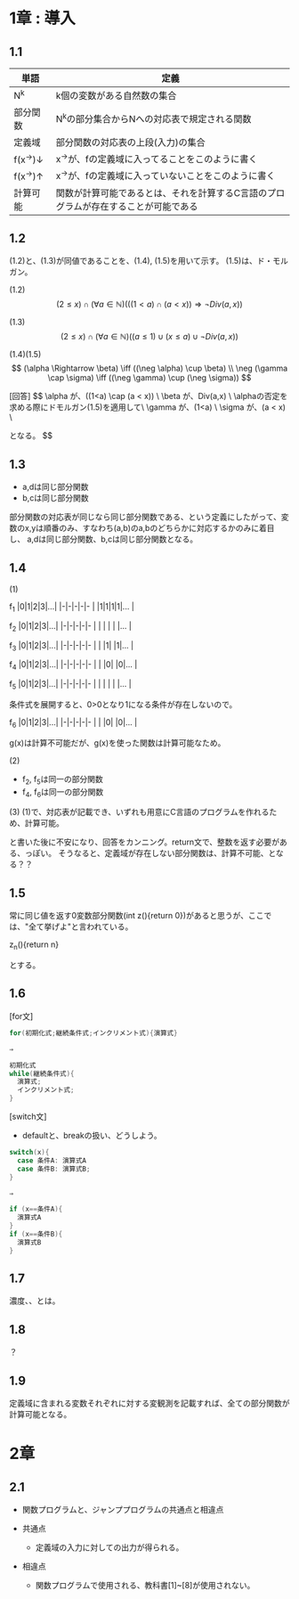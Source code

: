 # 1章 : 導入

## 1.1 

| 単語               | 定義 |
| ----------------- | --- |
| N<sup>k</sup>     | k個の変数がある自然数の集合    |
| 部分関数            | N<sup>k</sup>の部分集合からNへの対応表で規定される関数    |
| 定義域               | 部分関数の対応表の上段(入力)の集合   |
| f(x<sup>→</sup>)↓ | x<sup>→</sup>が、fの定義域に入ってることをこのように書く   |
| f(x<sup>→</sup>)↑ | x<sup>→</sup>が、fの定義域に入っていないことをこのように書く   |
| 計算可能             | 関数が計算可能であるとは、それを計算するC言語のプログラムが存在することが可能である   |


## 1.2 

(1.2)と、(1.3)が同値であることを、(1.4), (1.5)を用いて示す。
(1.5)は、ド・モルガン。



(1.2)
$$
(2 \leq x) \cap (\forall a \in \mathbb{N}) (((1<a) \cap (a < x)) \Rightarrow \neg Div(a,x)) 
$$

(1.3)
$$
(2 \leq x) \cap (\forall a \in \mathbb{N}) ((a \leq 1) \cup (x \leq a) \cup \neg Div(a,x)) 
$$


(1.4)(1.5)
$$
(\alpha \Rightarrow \beta) \iff ((\neg \alpha) \cup \beta) \\
\neg (\gamma \cap \sigma) \iff ((\neg \gamma) \cup (\neg \sigma))
$$


[回答]
$$
\alpha が、((1<a) \cap (a < x)) \\
\beta が、Div(a,x) \\
\alphaの否定を求める際にドモルガン(1.5)を適用して\\
\gamma が、(1<a) \\
\sigma が、(a < x) \\

となる。
$$ 


## 1.3

- a,dは同じ部分関数
- b,cは同じ部分関数

部分関数の対応表が同じなら同じ部分関数である、という定義にしたがって、変数のx,yは順番のみ、すなわち(a,b)のa,bのどちらかに対応するかのみに着目し、
a,dは同じ部分関数、b,cは同じ部分関数となる。


## 1.4

(1)

f<sub>1</sub>
|0|1|2|3|...|
|-|-|-|-|-  |
|1|1|1|1|...  |  


f<sub>2</sub>
|0|1|2|3|...|
|-|-|-|-|-  |
| | | | |...  |  


f<sub>3</sub>
|0|1|2|3|...|
|-|-|-|-|-  |
| |1| |1|...  |  


f<sub>4</sub>
|0|1|2|3|...|
|-|-|-|-|-  |
| |0| |0|...  |  


f<sub>5</sub>
|0|1|2|3|...|
|-|-|-|-|-  |
| | | | |...  |  

条件式を展開すると、0>0となり1になる条件が存在しないので。


f<sub>6</sub>
|0|1|2|3|...|
|-|-|-|-|-  |
| |0| |0|...  |  

g(x)は計算不可能だが、g(x)を使った関数は計算可能なため。



(2)
- f<sub>2</sub>, f<sub>5</sub>は同一の部分関数
- f<sub>4</sub>, f<sub>6</sub>は同一の部分関数


(3) 
(1)で、対応表が記載でき、いずれも用意にC言語のプログラムを作れるため、計算可能。

と書いた後に不安になり、回答をカンニング。return文で、整数を返す必要がある、っぽい。
そうなると、定義域が存在しない部分関数は、計算不可能、となる？？


## 1.5 

常に同じ値を返す0変数部分関数(int z(){return 0})があると思うが、ここでは、"全て挙げよ"と言われている。

z<sub>n</sub>(){return n}

とする。


## 1.6

[for文]

```c
for(初期化式;継続条件式;インクリメント式){演算式}

⇒

初期化式
while(継続条件式){
  演算式;
  インクリメント式;
}

```


[switch文]

- defaultと、breakの扱い、どうしよう。

```c
switch(x){
  case 条件A: 演算式A
  case 条件B: 演算式B;
}

⇒

if (x==条件A){
  演算式A
}
if (x==条件B){
  演算式B
}

```

## 1.7 

濃度、、とは。

## 1.8 

？
 
## 1.9

定義域に含まれる変数それぞれに対する変観測を記載すれば、全ての部分関数が計算可能となる。



# 2章

## 2.1

- 関数プログラムと、ジャンププログラムの共通点と相違点

- 共通点
  - 定義域の入力に対しての出力が得られる。

- 相違点
  - 関数プログラムで使用される、教科書[1]~[8]が使用されない。

